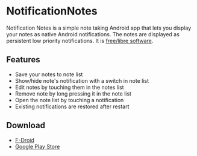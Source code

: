 # NotificationNotes

Notification Notes is a simple note taking Android app that lets you display your notes as native Android notifications.
The notes are displayed as persistent low priority notifications.
It is [free/libre software](https://www.gnu.org/philosophy/free-sw.html).

## Features

- Save your notes to note list
- Show/hide note's notification with a switch in note list
- Edit notes by touching them in the notes list
- Remove note by long pressing it in the note list
- Open the note list by touching a notification
- Existing notifications are restored after restart

## Download

- [F-Droid](https://f-droid.org/repository/browse/?fdid=com.khuttun.notificationnotes)
- [Google Play Store](https://play.google.com/store/apps/details?id=com.khuttun.notificationnotes)
